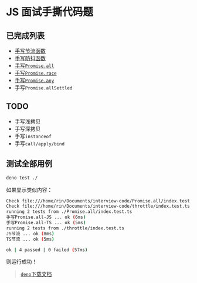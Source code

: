 # JS 面试手撕代码题

## 已完成列表

- [手写节流函数](/throttle/)
- [手写防抖函数](/debounce/)
- [手写`Promise.all`](/Promise.all/)
- [手写`Promise.race`](/Promise.race/)
- [手写`Promise.any`](/Promise.any/)
- 手写`Promise.allSettled`

## TODO


- 手写浅拷贝
- 手写深拷贝
- 手写`instanceof`
- 手写`call/apply/bind`

## 测试全部用例

```bash
deno test ./
```

如果显示类似内容：

```bash
Check file:///home/rin/Documents/interview-code/Promise.all/index.test.ts
Check file:///home/rin/Documents/interview-code/throttle/index.test.ts
running 2 tests from ./Promise.all/index.test.ts
手写Promise.all-JS ... ok (6ms)
手写Promise.all-TS ... ok (5ms)
running 2 tests from ./throttle/index.test.ts
JS节流 ... ok (8ms)
TS节流 ... ok (5ms)

ok | 4 passed | 0 failed (57ms)
```

则运行成功！

> [`deno`下载文档](https://deno.land/manual@v1.28.3/getting_started/installation)
